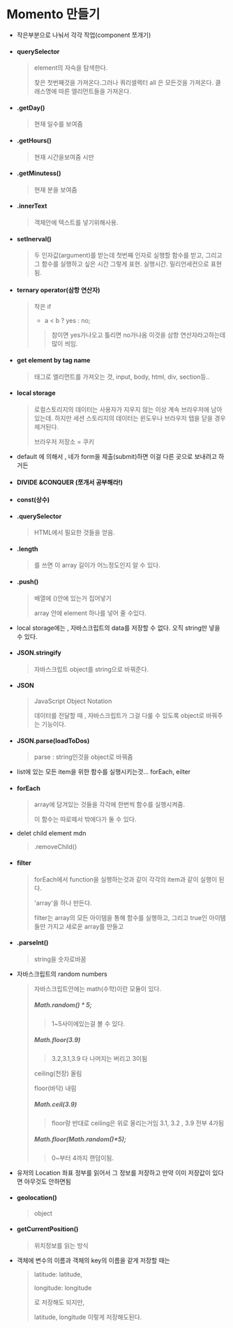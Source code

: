 # Momento 만들기

- 작은부분으로 나눠서 각각 작업(component 쪼개기)

- #### querySelector

  > element의 자슥을 탐색한다.
  >
  > 찾은 첫번째것을 가져온다.그러나 쿼리셀렉터 all 은 모든것을 가져온다. 클래스명에 따른 엘리먼트들을 가져온다.

- #### .getDay()

  > 현재 일수를 보여줌

- #### .getHours()

  > 현재 시간을보여줌 시만

- #### .getMinutess()

  > 현재 분을 보여줌

- #### .innerText

  > 객체안에 텍스트를 넣기위해사용.

- #### setInerval()

  > 두 인자값(argument)를 받는데 첫번째 인자로 실행할 함수를 받고, 그리고 그 함수를 실행하고 싶은 시간 그렇게 표현. 실행시간. 밀리언세컨으로 표현됨.

- #### ternary operator(삼항 연산자)

  > 작은 if 
  >
  > - a < b ? yes : no;
  >
  > > 참이면 yes가나오고 틀리면 no가나옴 이것을 삼항 연산자라고하는데 많이 씌임.

- #### get element by tag name

  > 태그로 엘리먼트를 가져오는 것, input, body, html, div, section등..

- #### local storage

  > 로컬스토리지의 데이터는 사용자가 지우지 않는 이상 계속 브라우저에 남아 있는데. 하지만 세션 스토리지의 데이터는 윈도우나 브라우저 탭을 닫을 경우 제거된다.
  >
  > 브라우저 저장소 = 쿠키

- default 에 의해서 , 네가 form을 제출(submit)하면 이걸 다른 곳으로 보내려고 하거든

- #### DIVIDE &CONQUER (쪼개서 공부해라!)

- #### const(상수)

- #### .querySelector

  > HTML에서 필요한 것들을 얻음.

- #### .length

  > 를 쓰면 이 array 길이가 어느정도인지 알 수 있다. 

- #### .push()

  > 배열에 ()안에 있는거 집어넣기
  >
  > array 안에 element 하나를 넣어 줄 수있다.

- local storage에는 , 자바스크립트의 data를 저장할 수 없다. 오직 string만 넣을 수 있다.

- #### JSON.stringify

  > 자바스크립트 object를 string으로 바꿔준다.

- #### JSON

  > JavaScript Object Notation
  >
  > 데이터를 전달할 때 , 자바스크립트가 그걸 다룰 수 있도록  object로 바꿔주는 기능이다.

- #### JSON.parse(loadToDos)

  > parse : string인것을 object로 바꿔줌

- list에 있는 모든 item을 위한 함수를 실행시키는것... forEach, eilter

- #### forEach

  > array에 담겨있는 것들을 각각에 한번씩 함수를 실행시켜줌.
  >
  > 이 함수는 따로떼서 밖에다가 둘 수 있다.

- delet child element mdn

  > .removeChild()

- #### filter

  > forEach에서 function을 실행하는것과 같이 각각의 item과 같이 실행이 된다.
  >
  > 'array'을 하나 만든다.
  >
  > filter는 array의 모든 아이템을 통해 함수를 실행하고, 그리고 true인 아이템들만 가지고 새로운 array를 만들고

- #### .parseInt()

  > string을 숫자로바꿈

- 자바스크립트의 random numbers

  > 자바스크립트안에는 math(수학)이란 모듈이 있다.
  >
  > ##### Math.random() * 5;
  >
  > > 1~5사이에있는걸 볼 수 있다.
  >
  > ##### Math.floor(3.9)
  >
  > > 3.2,3.1,3.9 다 나머지는 버리고 3이됨
  >
  > ceiling(천장) 올림
  >
  > floor(바닥) 내림
  >
  > ##### Math.ceil(3.9)
  >
  > > floor랑 반대로 ceiling은 위로 올리는거임 3.1, 3.2 , 3.9 전부 4가됨
  >
  > ##### Math.floor(Math.random()*5);
  >
  > > 0~부터 4까지 랜덤이됨.

- 유저의 Location 좌표 정부를 읽어서 그 정보를 저장하고 만약 이미 저장값이 있다면 아무것도 안하면됨

- #### geolocation()

  > object 

- #### getCurrentPosition()

  > 위치정보를 읽는 방식

- 객체에 변수의 이름과 객체의 key의 이름을 같게 저장할 때는

  >latitude: latitude,
  >
  >longitude: longitude
  >
  >로 저장해도 되지만,
  >
  >latitude, longitude 이렇게 저장해도된다.